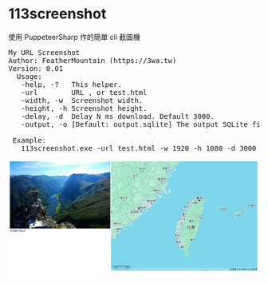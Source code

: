 # 113screenshot
使用 PuppeteerSharp 作的簡單 cli 截圖機

<pre>
My URL Screenshot
Author: FeatherMountain (https://3wa.tw)
Version: 0.01
  Usage:
   -help, -?   This helper.
   -url        URL , or test.html
   -width, -w  Screenshot width.
   -height, -h Screenshot height.
   -delay, -d  Delay N ms download. Default 3000.
   -output, -o [Default: output.sqlite] The output SQLite file name.

 Example:
   113screenshot.exe -url test.html -w 1920 -h 1080 -d 3000 -o output.png
</pre>

<img src="screenshot/1.png" />